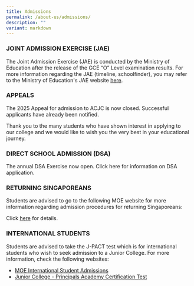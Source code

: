 ```yaml
---
title: Admissions
permalink: /about-us/admissions/
description: ""
variant: markdown
---
```

### JOINT ADMISSION EXERCISE (JAE)

The Joint Admission Exercise (JAE) is conducted by the Ministry of Education after the release of the GCE “O” Level examination results. For more information regarding the JAE (timeline, schoolfinder), you may refer to the Ministry of Education's JAE website [here](https://www.moe.gov.sg/jae).

   

### APPEALS

The 2025 Appeal for admission to ACJC is now closed. Successful applicants have already been notified.  

Thank you to the many students who have shown interest in applying to our college and we would like to wish you the very best in your educational journey.


### DIRECT SCHOOL ADMISSION (DSA)

The annual DSA Exercise now open. Click here for information on DSA application.



### RETURNING SINGAPOREANS

Students are advised to go to the following MOE website for more information regarding admission procedures for returning Singaporeans:  

Click&nbsp;[here](https://www.moe.gov.sg/returning-singaporeans/post-secondary)&nbsp;for details.
  

### INTERNATIONAL STUDENTS

Students are advised to take the J-PACT test which is for international students who wish to seek admission to a Junior College. For more information, check the following websites:  

*   [MOE International Student Admissions](https://www.moe.gov.sg/international-students/studying-in-singapore/)
*   [Junior College - Principals Academy Certification Test](https://www.pact.sg/index.php?option=com_content&amp;view=article&amp;id=58&amp;Itemid=94)